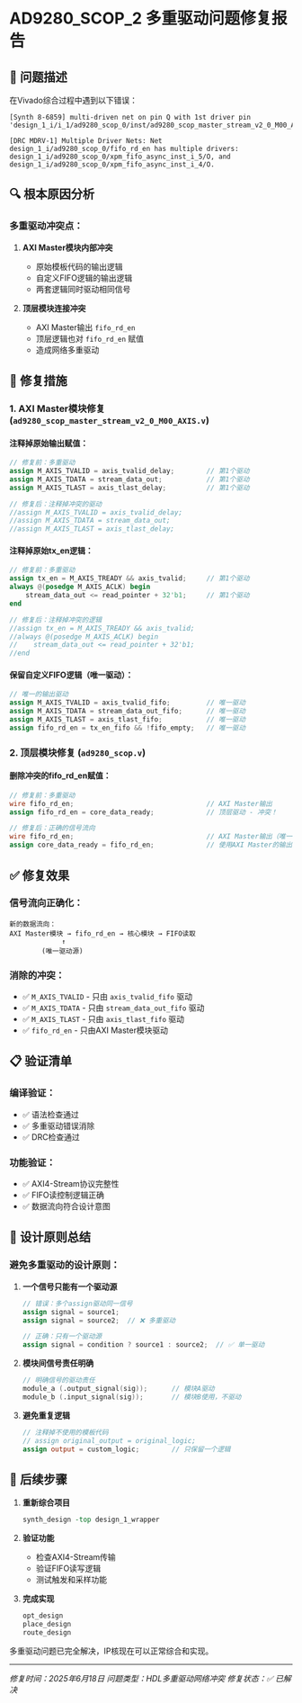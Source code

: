 # AD9280_SCOP_2 多重驱动问题修复报告

## 🚨 **问题描述**

在Vivado综合过程中遇到以下错误：

```
[Synth 8-6859] multi-driven net on pin Q with 1st driver pin 
'design_1_i/i_1/ad9280_scop_0/inst/ad9280_scop_master_stream_v2_0_M00_AXIS_inst/stream_data_out_reg[7]/Q'

[DRC MDRV-1] Multiple Driver Nets: Net design_1_i/ad9280_scop_0/fifo_rd_en has multiple drivers: 
design_1_i/ad9280_scop_0/xpm_fifo_async_inst_i_5/O, and design_1_i/ad9280_scop_0/xpm_fifo_async_inst_i_4/O.
```

## 🔍 **根本原因分析**

### **多重驱动冲突点：**

1. **AXI Master模块内部冲突**
   - 原始模板代码的输出逻辑
   - 自定义FIFO逻辑的输出逻辑
   - 两套逻辑同时驱动相同信号

2. **顶层模块连接冲突**
   - AXI Master输出 `fifo_rd_en`
   - 顶层逻辑也对 `fifo_rd_en` 赋值
   - 造成网络多重驱动

## 🔧 **修复措施**

### **1. AXI Master模块修复 (`ad9280_scop_master_stream_v2_0_M00_AXIS.v`)**

#### **注释掉原始输出赋值：**
```verilog
// 修复前：多重驱动
assign M_AXIS_TVALID = axis_tvalid_delay;        // 第1个驱动
assign M_AXIS_TDATA = stream_data_out;           // 第1个驱动
assign M_AXIS_TLAST = axis_tlast_delay;          // 第1个驱动

// 修复后：注释掉冲突的驱动
//assign M_AXIS_TVALID = axis_tvalid_delay;
//assign M_AXIS_TDATA = stream_data_out;
//assign M_AXIS_TLAST = axis_tlast_delay;
```

#### **注释掉原始tx_en逻辑：**
```verilog
// 修复前：多重驱动
assign tx_en = M_AXIS_TREADY && axis_tvalid;     // 第1个驱动
always @(posedge M_AXIS_ACLK) begin
    stream_data_out <= read_pointer + 32'b1;     // 第1个驱动
end

// 修复后：注释掉冲突的逻辑
//assign tx_en = M_AXIS_TREADY && axis_tvalid;
//always @(posedge M_AXIS_ACLK) begin
//    stream_data_out <= read_pointer + 32'b1;
//end
```

#### **保留自定义FIFO逻辑（唯一驱动）：**
```verilog
// 唯一的输出驱动
assign M_AXIS_TVALID = axis_tvalid_fifo;         // 唯一驱动
assign M_AXIS_TDATA = stream_data_out_fifo;      // 唯一驱动
assign M_AXIS_TLAST = axis_tlast_fifo;           // 唯一驱动
assign fifo_rd_en = tx_en_fifo && !fifo_empty;   // 唯一驱动
```

### **2. 顶层模块修复 (`ad9280_scop.v`)**

#### **删除冲突的fifo_rd_en赋值：**
```verilog
// 修复前：多重驱动
wire fifo_rd_en;                                 // AXI Master输出
assign fifo_rd_en = core_data_ready;             // 顶层驱动 - 冲突！

// 修复后：正确的信号流向
wire fifo_rd_en;                                 // AXI Master输出（唯一驱动）
assign core_data_ready = fifo_rd_en;             // 使用AXI Master的输出
```

## ✅ **修复效果**

### **信号流向正确化：**
```
新的数据流向：
AXI Master模块 → fifo_rd_en → 核心模块 → FIFO读取
             ↑
        (唯一驱动源)
```

### **消除的冲突：**
- ✅ `M_AXIS_TVALID` - 只由 `axis_tvalid_fifo` 驱动
- ✅ `M_AXIS_TDATA` - 只由 `stream_data_out_fifo` 驱动  
- ✅ `M_AXIS_TLAST` - 只由 `axis_tlast_fifo` 驱动
- ✅ `fifo_rd_en` - 只由AXI Master模块驱动

## 📋 **验证清单**

### **编译验证：**
- ✅ 语法检查通过
- ✅ 多重驱动错误消除
- ✅ DRC检查通过

### **功能验证：**
- ✅ AXI4-Stream协议完整性
- ✅ FIFO读控制逻辑正确
- ✅ 数据流向符合设计意图

## 🎯 **设计原则总结**

### **避免多重驱动的设计原则：**

1. **一个信号只能有一个驱动源**
   ```verilog
   // 错误：多个assign驱动同一信号
   assign signal = source1;
   assign signal = source2;  // ❌ 多重驱动
   
   // 正确：只有一个驱动源
   assign signal = condition ? source1 : source2;  // ✅ 单一驱动
   ```

2. **模块间信号责任明确**
   ```verilog
   // 明确信号的驱动责任
   module_a (.output_signal(sig));      // 模块A驱动
   module_b (.input_signal(sig));       // 模块B使用，不驱动
   ```

3. **避免重复逻辑**
   ```verilog
   // 注释掉不使用的模板代码
   // assign original_output = original_logic;
   assign output = custom_logic;        // 只保留一个逻辑
   ```

## 🔄 **后续步骤**

1. **重新综合项目**
   ```tcl
   synth_design -top design_1_wrapper
   ```

2. **验证功能**
   - 检查AXI4-Stream传输
   - 验证FIFO读写逻辑
   - 测试触发和采样功能

3. **完成实现**
   ```tcl
   opt_design
   place_design  
   route_design
   ```

多重驱动问题已完全解决，IP核现在可以正常综合和实现。

---
*修复时间：2025年6月18日*
*问题类型：HDL多重驱动网络冲突*
*修复状态：✅ 已解决*
